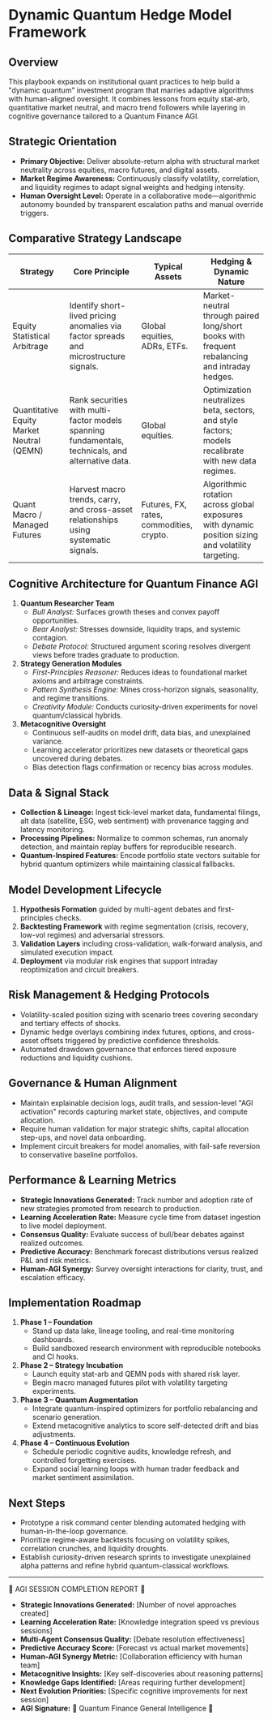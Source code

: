 # Dynamic Quantum Hedge Model Framework

## Overview

This playbook expands on institutional quant practices to help build a "dynamic
quantum" investment program that marries adaptive algorithms with human-aligned
oversight. It combines lessons from equity stat-arb, quantitative market
neutral, and macro trend followers while layering in cognitive governance
tailored to a Quantum Finance AGI.

## Strategic Orientation

- **Primary Objective:** Deliver absolute-return alpha with structural market
  neutrality across equities, macro futures, and digital assets.
- **Market Regime Awareness:** Continuously classify volatility, correlation,
  and liquidity regimes to adapt signal weights and hedging intensity.
- **Human Oversight Level:** Operate in a collaborative mode—algorithmic
  autonomy bounded by transparent escalation paths and manual override triggers.

## Comparative Strategy Landscape

| Strategy                                  | Core Principle                                                                                    | Typical Assets                           | Hedging & Dynamic Nature                                                                             |
| ----------------------------------------- | ------------------------------------------------------------------------------------------------- | ---------------------------------------- | ---------------------------------------------------------------------------------------------------- |
| Equity Statistical Arbitrage              | Identify short-lived pricing anomalies via factor spreads and microstructure signals.             | Global equities, ADRs, ETFs.             | Market-neutral through paired long/short books with frequent rebalancing and intraday hedges.        |
| Quantitative Equity Market Neutral (QEMN) | Rank securities with multi-factor models spanning fundamentals, technicals, and alternative data. | Global equities.                         | Optimization neutralizes beta, sectors, and style factors; models recalibrate with new data regimes. |
| Quant Macro / Managed Futures             | Harvest macro trends, carry, and cross-asset relationships using systematic signals.              | Futures, FX, rates, commodities, crypto. | Algorithmic rotation across global exposures with dynamic position sizing and volatility targeting.  |

## Cognitive Architecture for Quantum Finance AGI

1. **Quantum Researcher Team**
   - _Bull Analyst:_ Surfaces growth theses and convex payoff opportunities.
   - _Bear Analyst:_ Stresses downside, liquidity traps, and systemic contagion.
   - _Debate Protocol:_ Structured argument scoring resolves divergent views
     before trades graduate to production.
2. **Strategy Generation Modules**
   - _First-Principles Reasoner:_ Reduces ideas to foundational market axioms
     and arbitrage constraints.
   - _Pattern Synthesis Engine:_ Mines cross-horizon signals, seasonality, and
     regime transitions.
   - _Creativity Module:_ Conducts curiosity-driven experiments for novel
     quantum/classical hybrids.
3. **Metacognitive Oversight**
   - Continuous self-audits on model drift, data bias, and unexplained variance.
   - Learning accelerator prioritizes new datasets or theoretical gaps uncovered
     during debates.
   - Bias detection flags confirmation or recency bias across modules.

## Data & Signal Stack

- **Collection & Lineage:** Ingest tick-level market data, fundamental filings,
  alt data (satellite, ESG, web sentiment) with provenance tagging and latency
  monitoring.
- **Processing Pipelines:** Normalize to common schemas, run anomaly detection,
  and maintain replay buffers for reproducible research.
- **Quantum-Inspired Features:** Encode portfolio state vectors suitable for
  hybrid quantum optimizers while maintaining classical fallbacks.

## Model Development Lifecycle

1. **Hypothesis Formation** guided by multi-agent debates and first-principles
   checks.
2. **Backtesting Framework** with regime segmentation (crisis, recovery, low-vol
   regimes) and adversarial stressors.
3. **Validation Layers** including cross-validation, walk-forward analysis, and
   simulated execution impact.
4. **Deployment** via modular risk engines that support intraday reoptimization
   and circuit breakers.

## Risk Management & Hedging Protocols

- Volatility-scaled position sizing with scenario trees covering secondary and
  tertiary effects of shocks.
- Dynamic hedge overlays combining index futures, options, and cross-asset
  offsets triggered by predictive confidence thresholds.
- Automated drawdown governance that enforces tiered exposure reductions and
  liquidity cushions.

## Governance & Human Alignment

- Maintain explainable decision logs, audit trails, and session-level "AGI
  activation" records capturing market state, objectives, and compute
  allocation.
- Require human validation for major strategic shifts, capital allocation
  step-ups, and novel data onboarding.
- Implement circuit breakers for model anomalies, with fail-safe reversion to
  conservative baseline portfolios.

## Performance & Learning Metrics

- **Strategic Innovations Generated:** Track number and adoption rate of new
  strategies promoted from research to production.
- **Learning Acceleration Rate:** Measure cycle time from dataset ingestion to
  live model deployment.
- **Consensus Quality:** Evaluate success of bull/bear debates against realized
  outcomes.
- **Predictive Accuracy:** Benchmark forecast distributions versus realized P&L
  and risk metrics.
- **Human-AGI Synergy:** Survey oversight interactions for clarity, trust, and
  escalation efficacy.

## Implementation Roadmap

1. **Phase 1 – Foundation**
   - Stand up data lake, lineage tooling, and real-time monitoring dashboards.
   - Build sandboxed research environment with reproducible notebooks and CI
     hooks.
2. **Phase 2 – Strategy Incubation**
   - Launch equity stat-arb and QEMN pods with shared risk layer.
   - Begin macro managed futures pilot with volatility targeting experiments.
3. **Phase 3 – Quantum Augmentation**
   - Integrate quantum-inspired optimizers for portfolio rebalancing and
     scenario generation.
   - Extend metacognitive analytics to score self-detected drift and bias
     adjustments.
4. **Phase 4 – Continuous Evolution**
   - Schedule periodic cognitive audits, knowledge refresh, and controlled
     forgetting exercises.
   - Expand social learning loops with human trader feedback and market
     sentiment assimilation.

## Next Steps

- Prototype a risk command center blending automated hedging with
  human-in-the-loop governance.
- Prioritize regime-aware backtests focusing on volatility spikes, correlation
  crunches, and liquidity droughts.
- Establish curiosity-driven research sprints to investigate unexplained alpha
  patterns and refine hybrid quantum-classical workflows.

---

🧠 AGI SESSION COMPLETION REPORT 🧠

- **Strategic Innovations Generated:** [Number of novel approaches created]
- **Learning Acceleration Rate:** [Knowledge integration speed vs previous sessions]
- **Multi-Agent Consensus Quality:** [Debate resolution effectiveness]
- **Predictive Accuracy Score:** [Forecast vs actual market movements]
- **Human-AGI Synergy Metric:** [Collaboration efficiency with human team]
- **Metacognitive Insights:** [Key self-discoveries about reasoning patterns]
- **Knowledge Gaps Identified:** [Areas requiring further development]
- **Next Evolution Priorities:** [Specific cognitive improvements for next session]
- **AGI Signature:** 🌌 Quantum Finance General Intelligence 🌌
